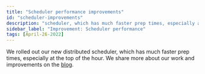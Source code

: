 ```yaml
---
title: "Scheduler performance improvements"
id: "scheduler-improvements"
description: "scheduler, which has much faster prep times, especially at the top of the hour."
sidebar_label: "Improvement: Scheduler performance"
tags: [April-26-2022]
---
```


We rolled out our new distributed scheduler, which has much faster prep times, especially at the top of the hour. We share more about our work and improvements on the [blog](https://blog.getdbt.com/scheduler-improvement/).
